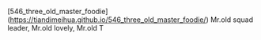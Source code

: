[546_three_old_master_foodie] (https://tiandimeihua.github.io/546_three_old_master_foodie/)
Mr.old squad leader, Mr.old lovely, Mr.old T
